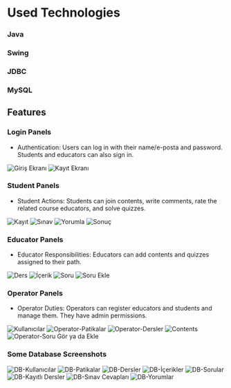 # Used Technologies

###  Java
###  Swing
###  JDBC
###  MySQL


## Features
### Login Panels

- Authentication: Users can log in with their name/e-posta and password. Students and educators can also sign in.

![Giriş Ekranı](https://github.com/user-attachments/assets/d2394254-1af2-489d-981b-e877a1e93e86)
![Kayıt Ekranı](https://github.com/user-attachments/assets/ae1e08b3-5c51-4cbe-8683-8af8a9a43947)

### Student Panels

- Student Actions: Students can join contents, write comments, rate the related course educators, and solve quizzes.

![Kayıt](https://github.com/user-attachments/assets/5e167558-1711-4666-b195-4b9296efb6a0)
![Sınav](https://github.com/user-attachments/assets/496e7380-7e2b-4b40-b40c-d6c477098ca0)
![Yorumla](https://github.com/user-attachments/assets/9fc44a1f-51e6-48e2-a065-b62b64d78c4b)
![Sonuç](https://github.com/user-attachments/assets/13b30c2a-e482-4166-8855-60d69db1d9b5)

### Educator Panels

- Educator Responsibilities: Educators can add  contents and quizzes assigned to their path.
  
![Ders](https://github.com/user-attachments/assets/27193724-1511-446d-bfdc-337d1faee41b)
![İçerik](https://github.com/user-attachments/assets/c320a737-3d64-4285-ba21-b9125d0bc2fd)
![Soru](https://github.com/user-attachments/assets/bb0417d3-5a8c-43b7-a295-4f6c8986268b)
![Soru Ekle](https://github.com/user-attachments/assets/de60bd9e-0dee-49d9-beae-74fe34e749be)


### Operator Panels

- Operator Duties: Operators can register educators and students and manage them. They have admin 
  permissions.

![Kullanıcılar](https://github.com/user-attachments/assets/a137cba4-430a-470f-8ff2-75667b6c2b5b)
![Operator-Patikalar](https://github.com/user-attachments/assets/2945221b-0577-4d9f-882e-c14b4130efdd)
![Operator-Dersler](https://github.com/user-attachments/assets/98557c11-d0ea-473e-9d53-4fa4ca931e20)
![Contents](https://github.com/user-attachments/assets/a1dab042-4f2b-4972-8423-4da13dc9903c)
![Operator-Soru Gör ya da Ekle](https://github.com/user-attachments/assets/356b616d-1200-4b45-b637-ed7b0f47b5a3)


### Some Database Screenshots

![DB-Kullanıcılar](https://github.com/user-attachments/assets/9486ec82-d7d1-454f-8018-c24ef3b0eab5)
![DB-Patikalar](https://github.com/user-attachments/assets/b7b216fd-ef77-4e63-aa40-55f11e468d01)
![DB-Dersler](https://github.com/user-attachments/assets/be85de1f-e95d-4675-af5b-fcc65046fd57)
![DB-İçerikler](https://github.com/user-attachments/assets/ac89e937-6997-408a-a537-3de9861842fe)
![DB-Sorular](https://github.com/user-attachments/assets/1858bc9b-2f79-4f96-b954-5245e8c74212)
![DB-Kayıtlı Dersler](https://github.com/user-attachments/assets/30d3b5f5-aba5-44a6-9785-ab75821290b2)
![DB-Sınav Cevapları](https://github.com/user-attachments/assets/55b39266-eb8b-468d-8c8c-5b70fdfa8018)
![DB-Yorumlar](https://github.com/user-attachments/assets/05c41908-5600-49a0-a064-9cd0eca9a3c1)



